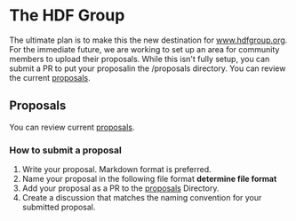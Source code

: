 # The HDF Group
The ultimate plan is to make this the new destination for www.hdfgroup.org. For the immediate future, we are working to set up an area for community members to upload their proposals. While this isn't fully setup, you can submit a PR to put your proposalin the /proposals directory. You can review the current [proposals](/proposals/). 

## Proposals
You can review current [proposals](/proposals/). 

### How to submit a proposal
1. Write your proposal. Markdown format is preferred.
2. Name your proposal in the following file format **determine file format**
3. Add your proposal as a PR to the [proposals](/proposals/) Directory. 
4. Create a discussion that matches the naming convention for your submitted proposal. 
